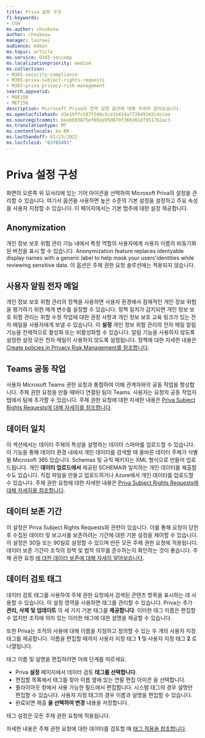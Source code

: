 ```yaml
---
title: Priva 설정 구성
f1.keywords:
- CSH
ms.author: chvukosw
author: chvukosw
manager: laurawi
audience: Admin
ms.topic: article
ms.service: O365-seccomp
ms.localizationpriority: medium
ms.collection:
- M365-security-compliance
- M365-priva-subject-rights-requests
- M365-priva-privacy-risk-management
search.appverid:
- MOE150
- MET150
description: Microsoft Priva의 전역 설정 옵션에 대해 자세히 알아보습니다.
ms.openlocfilehash: d1e19ffc587f346c5ca1b414a772649342cdccaa
ms.sourcegitcommit: beeb693075ef692e95d679f366301df8517b2ac3
ms.translationtype: MT
ms.contentlocale: ko-KR
ms.lasthandoff: 03/23/2022
ms.locfileid: "63765491"
---
```

# <a name="configure-priva-settings"></a>Priva 설정 구성

화면의 오른쪽 위 모서리에 있는 기어 아이콘을 선택하여 Microsoft Priva의 설정을 관리할 수 있습니다. 여기서 옵션을 사용하면 높은 수준의 기본 설정을 설정하고 주요 속성을 사용자 지정할 수 있습니다. 이 페이지에서는 기본 범주에 대한 설정 제공합니다.

## <a name="anonymization"></a>Anonymization

개인 정보 보호 위험 관리 기능 내에서 특정 역할의 사용자에게 사용자 이름의 비동기화된 버전을 표시 할 수 있습니다. Anonymization feature replaces identyable display names with a generic label to help mask your users'identities while reviewing sensitive data. 이 옵션은 주체 권한 요청 솔루션에는 적용되지 않습니다.

## <a name="user-notification-emails"></a>사용자 알림 전자 메일  

개인 정보 보호 위험 관리의 정책을 사용하면 사용자 환경에서 잠재적인 개인 정보 위험을 평가하기 위한 매개 변수를 설정할 수 있습니다. 정책 일치가 감지되면 개인 정보 보호 위험 관리는 취할 수정 작업에 대한 권장 사항과 개인 정보 보호 교육 링크가 있는 전자 메일을 사용자에게 보낼 수 있습니다. 이 **설정** 개인 정보 위험 관리의 전자 메일 알림 기능을 전체적으로 활성화 또는 비활성화할 수 있습니다. 알림 기능을 사용하지 않도록 설정한 설정 모든 전자 메일이 사용하지 않도록 설정됩니다. 정책에 대한 자세한 내용은 [Create policies in Privacy Risk Management를 참조합니다](risk-management-policies.md).

## <a name="teams-collaboration"></a>Teams 공동 작업  

사용자 Microsoft Teams 권한 요청과 통합하여 이해 관계자와의 공동 작업을 향상합니다. 주체 권한 요청을 만들 때마다 연결된 팀이 Teams. 사용자는 요청의 공동 작업자 탭에서 팀에 추가할 수 있습니다. 주체 권한 요청에 대한 자세한 내용은 [Priva Subject Rights Requests에 대해 자세히를 참조합니다](subject-rights-requests.md).

## <a name="data-matching"></a>데이터 일치  

이 섹션에서는 데이터 주체의 특성을 설명하는 데이터 스마마를 업로드할 수 있습니다. 이 기능을 통해 데이터 환경 내에서 개인 데이터를 검색할 때 올바른 데이터 주체가 식별될 Microsoft 365 있습니다. Schemas 및 규칙 패키지는 XML 형식으로 만들어 업로드됩니다. 개인 **데이터 업로드에서** 제공된 SCHEMA와 일치하는 개인 데이터를 제출할 수도 있습니다. 직접 파일을 만들고 업로드하거나 Azure에서 개인 데이터를 업로드할 수 있습니다. 주체 권한 요청에 대한 자세한 내용은 [Priva Subject Rights Requests에 대해 자세히를 참조합니다](subject-rights-requests.md).

## <a name="data-retention-periods"></a>데이터 보존 기간

이 설정은 Priva Subject Rights Requests와 관련이 있습니다. 이를 통해 요청이 닫힌 후 수집된 데이터 및 보고서를 보존하려는 기간에 대한 기본 설정을 제어할 수 있습니다. 이 설정은 30일 또는 90일로 설정할 수 있으며 만든 모든 주체 권한 요청에 적용됩니다. 데이터 보존 기간이 조직의 정책 및 법적 의무를 준수하는지 확인하는 것이 좋습니다. 주체 권한 요청 [에 대한 데이터 보존에 대해 자세히 알아보습니다](subject-rights-requests-reports.md#retention-periods-for-reports-and-data).

## <a name="data-review-tags"></a>데이터 검토 태그

데이터 검토 태그를 사용하여 주체 권한 요청에서 검색된 콘텐츠 항목을 표시하는 데 사용할 수 있습니다. 이 설정 영역을 사용하면 태그를 관리할 수 있습니다. Priva는 추가 **관리, 삭제** **및 업데이트** 의 세 가지 기본 태그를 **제공합니다**. 이러한 태그 이름은 편집할 수 없지만 조직에 의미 있는 이러한 태그에 대한 설명을 제공할 수 있습니다.

또한 Priva는 조직의 사용에 대해 이름을 지정하고 정의할 수 있는 두 개의 사용자 지정 태그를 제공합니다. 이름을 편집할 때까지 사용자 지정 태그 **1** 및 사용자 지정 태그 **2** 로 나열됩니다.

태그 이름 및 설명을 편집하려면 아래 단계를 따르세요.

- Priva **설정** 페이지에서 데이터 검토 **태그를 선택합니다**.
- 편집할 목록에서 태그를 찾아 이름 옆에 있는 연필 편집 아이콘  을 선택합니다.
- 플라이아웃 창에서 사용 가능한 필드에서 편집합니다. 시스템 태그의 경우 설명만 편집할 수 있습니다. 사용자 지정 태그의 경우 이름과 설명을 편집할 수 있습니다.
- 완료되면 제출 **을 선택하여 변경** 내용을 저장합니다.

태그 설정은 모든 주체 권한 요청에 적용됩니다.

자세한 내용은 주체 권한 요청에 대한 데이터를 검토할 때 [태그 적용을 참조합니다](subject-rights-requests-data-review.md#apply-tags).